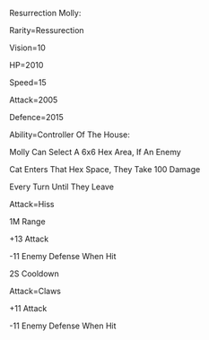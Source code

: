 Resurrection Molly:

Rarity=Ressurection

Vision=10

HP=2010

Speed=15

Attack=2005

Defence=2015

Ability=Controller Of The House:

Molly Can Select A 6x6 Hex Area, If An Enemy

Cat Enters That Hex Space, They Take 100 Damage

Every Turn Until They Leave

Attack=Hiss

1M Range

+13 Attack

-11 Enemy Defense When Hit

2S Cooldown

Attack=Claws

+11 Attack

-11 Enemy Defense When Hit
